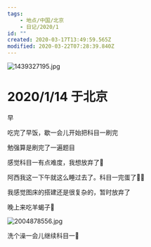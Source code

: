 ```yaml
---
tags:
    - 地点/中国/北京
    - 日记/2020/1
id: ""
created: 2020-03-17T13:49:59.565Z
modified: 2020-03-22T07:28:39.840Z
---
```


![1439327195.jpg](https://i.loli.net/2020/01/14/ADb2MSZpta53FeK.jpg)

# 2020/1/14 于北京

<!-- @timer "date":"Tue Jan 14 2020 08:16:46 GMT+0800 (CST)" -->

早

<!-- @timer "date":"Tue Jan 14 2020 09:39:51 GMT+0800 (CST)","duration":"about 1 hour" -->

吃完了早饭，歇一会儿开始把科目一刷完

<!-- @timer "date":"Tue Jan 14 2020 11:29:23 GMT+0800 (CST)","duration":"about 2 hours" -->

勉强算是刷完了一遍题目

<!-- @timer "date":"Tue Jan 14 2020 13:24:07 GMT+0800 (CST)","duration":"about 2 hours" -->

感觉科目一有点难度，我想放弃了:new_moon_with_face:

<!-- @timer "date":"Tue Jan 14 2020 16:31:10 GMT+0800 (CST)","duration":"about 3 hours" -->

阿西我这一下午就这么睡过去了。科目一完蛋了:new_moon_with_face::hear_no_evil:

<!-- @timer "date":"Tue Jan 14 2020 18:01:50 GMT+0800 (CST)","duration":"about 2 hours" -->

我感觉图床的搭建还是很复杂的，暂时放弃了

<!-- @timer "date":"Tue Jan 14 2020 18:35:37 GMT+0800 (CST)","duration":"34 minutes" -->

晚上来吃羊蝎子:full_moon_with_face:

![2004878556.jpg](https://i.loli.net/2020/01/14/HluhyzQGx1fnogw.jpg)

<!-- @timer "date":"Tue Jan 14 2020 20:19:18 GMT+0800 (CST)","duration":"about 2 hours" -->

洗个澡一会儿继续科目一:new_moon_with_face:

